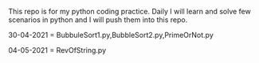 This repo is for my python coding practice.
Daily I will learn and solve few scenarios in python and I will push them into this repo.

30-04-2021 = BubbuleSort1.py,BubbleSort2.py,PrimeOrNot.py

04-05-2021 = RevOfString.py
